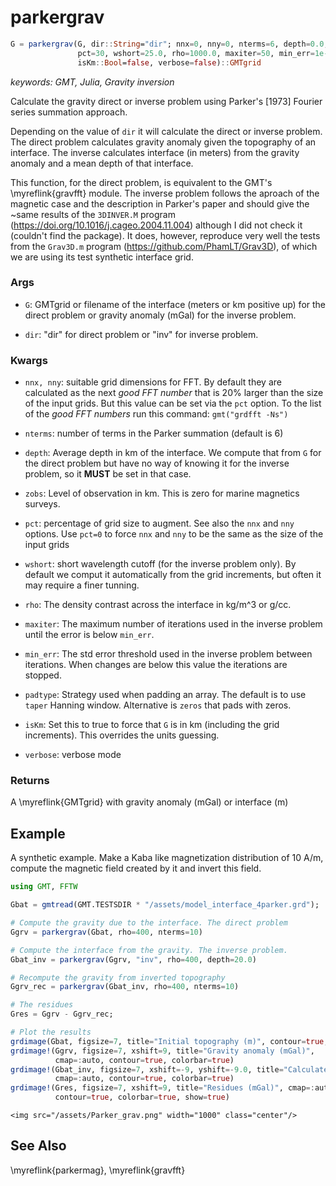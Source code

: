# parkergrav

```julia
G = parkergrav(G, dir::String="dir"; nnx=0, nny=0, nterms=6, depth=0.0, zobs=0.0,
               pct=30, wshort=25.0, rho=1000.0, maxiter=50, min_err=1e-4, padtype::String="taper",
               isKm::Bool=false, verbose=false)::GMTgrid
```

*keywords: GMT, Julia, Gravity inversion*

Calculate the gravity direct or inverse problem using Parker's [1973] Fourier series summation approach.

Depending on the value of `dir` it will calculate the direct or inverse problem. The direct problem
calculates gravity anomaly given the topography of an interface. The inverse calculates interface (in meters)
from the gravity anomaly and a mean depth of that interface.

This function, for the direct problem, is equivalent to the GMT's \myreflink{gravfft} module. The inverse problem follows
the aproach of the magnetic case and the description in Parker's paper and should give the ~same results of
the `3DINVER.M` program (https://doi.org/10.1016/j.cageo.2004.11.004) although I did not check it (couldn't find the package).
It does, however, reproduce very well the tests from the `Grav3D.m` program (https://github.com/PhamLT/Grav3D),
of which we are using its test synthetic interface grid.

### Args
- `G`: GMTgrid or filename of the interface (meters or km positive up) for the direct problem
   or gravity anomaly (mGal) for the inverse problem.

- `dir`: "dir" for direct problem or "inv" for inverse problem.

### Kwargs

- `nnx, nny`: suitable grid dimensions for FFT. By default they are calculated as the next _good FFT number_ that
   is 20% larger than the size of the input grids. But this value can be set via the `pct` option. To the list of
   the _good FFT numbers_ run this command: ``gmt("grdfft -Ns")``

- `nterms`: number of terms in the Parker summation (default is 6)

- `depth`: Average depth in km of the interface. We compute that from `G` for the direct problem but have no way
   of knowing it for the inverse problem, so it **MUST** be set in that case.

- `zobs`: Level of observation in km. This is zero for marine magnetics surveys.

- `pct`: percentage of grid size to augment. See also the `nnx` and `nny` options. Use `pct=0` to force
   `nnx` and `nny` to be the same as the size of the input grids

- `wshort`: short wavelength cutoff (for the inverse problem only). By default we comput it automatically from
   the grid increments, but often it may require a finer tunning. 

- `rho`: The density contrast across the interface in kg/m^3 or g/cc.

- `maxiter`: The maximum number of iterations used in the inverse problem until the error is below `min_err`.

- `min_err`: The std error threshold used in the inverse problem between iterations. When changes are below
   this value the iterations are stopped.

- `padtype`: Strategy used when padding an array. The default is to use ``taper`` Hanning window. Alternative is
   ``zeros`` that pads with zeros.

- `isKm`: Set this to true to force that `G` is in km (including the grid increments). This overrides the units guessing.

- `verbose`: verbose mode


### Returns
A \myreflink{GMTgrid} with gravity anomaly (mGal) or interface (m)

Example
-------

A synthetic example. Make a Kaba like magnetization distribution of 10 A/m, compute the
magnetic field created by it and invert this field.

```julia
using GMT, FFTW

Gbat = gmtread(GMT.TESTSDIR * "/assets/model_interface_4parker.grd");

# Compute the gravity due to the interface. The direct problem
Ggrv = parkergrav(Gbat, rho=400, nterms=10)

# Compute the interface from the gravity. The inverse problem.
Gbat_inv = parkergrav(Ggrv, "inv", rho=400, depth=20.0)

# Recompute the gravity from inverted topography
Ggrv_rec = parkergrav(Gbat_inv, rho=400, nterms=10)

# The residues 
Gres = Ggrv - Ggrv_rec;

# Plot the results
grdimage(Gbat, figsize=7, title="Initial topography (m)", contour=true, colorbar=true)
grdimage!(Ggrv, figsize=7, xshift=9, title="Gravity anomaly (mGal)",
          cmap=:auto, contour=true, colorbar=true)
grdimage!(Gbat_inv, figsize=7, xshift=-9, yshift=-9.0, title="Calculated Interface (m)",
          cmap=:auto, contour=true, colorbar=true)
grdimage!(Gres, figsize=7, xshift=9, title="Residues (mGal)", cmap=:auto,
          contour=true, colorbar=true, show=true)
```

~~~
<img src="/assets/Parker_grav.png" width="1000" class="center"/>
~~~

See Also
--------

\myreflink{parkermag}, \myreflink{gravfft}
